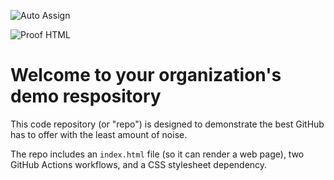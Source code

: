 ![Auto Assign](https://github.com/Bark-Buddies/demo-repository/actions/workflows/auto-assign.yml/badge.svg)

![Proof HTML](https://github.com/Bark-Buddies/demo-repository/actions/workflows/proof-html.yml/badge.svg)

# Welcome to your organization's demo respository
This code repository (or "repo") is designed to demonstrate the best GitHub has to offer with the least amount of noise.

The repo includes an `index.html` file (so it can render a web page), two GitHub Actions workflows, and a CSS stylesheet dependency.
